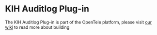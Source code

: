 KIH Auditlog Plug-in
====================

The KIH Auditlog Plug-in is part of the OpenTele platform, please visit 
[our wiki](http://4s-online.dk/wiki/doku.php?id=opentele:overview) to read more about building


